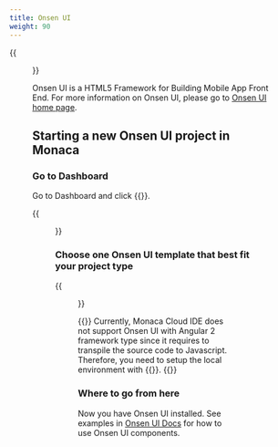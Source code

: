```yaml
---
title: Onsen UI
weight: 90
---
```


{{<figure src="/images/onsenui/with_text.png">}}

Onsen UI is a HTML5 Framework for Building Mobile App Front End. For more information on Onsen UI, please go to [Onsen UI home page](http://onsen.io).

## Starting a new Onsen UI project in Monaca

### Go to Dashboard

Go to Dashboard and click {{<guilabel name="Create Project">}}.

{{<figure src="/images/onsenui/new_project.png">}}

### Choose one Onsen UI template that best fit your project type

{{<figure src="/images/onsenui/choose_template.png">}}

{{<note>}}
    Currently, Monaca Cloud IDE does not support Onsen UI with Angular 2 framework type since it requires to transpile the source code to Javascript. Therefore, you need to setup the local environment with {{<link href="/en/monaca_cli/manual/overview" title="Monaca CLI">}}.
{{</note>}}

### Where to go from here

Now you have Onsen UI installed. See examples in [Onsen UI Docs](http://onsen.io/guide/overview.html) for how to use Onsen UI components.
